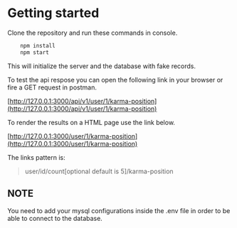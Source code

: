 # Getting started

Clone the repository and run these commands in console.

```bash
    npm install
    npm start
```

This will initialize the server and the database with fake records.

To test the api respose you can open the following link in your browser or fire a GET request in postman.

[http://127.0.0.1:3000/api/v1/user/1/karma-position](http://127.0.0.1:3000/api/v1/user/1/karma-position)

To render the results on a HTML page use the link below.

[http://127.0.0.1:3000/user/1/karma-position](http://127.0.0.1:3000/user/1/karma-position)

The links pattern is:

> user/id/count[optional default is 5]/karma-position

## NOTE

You need to add your mysql configurations inside the .env file in order to be able to connect to the database.
